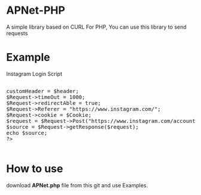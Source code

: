 # APNet-PHP
A simple library based on CURL For PHP, You can use this library to send requests

# Example

Instagram Login Script
<pre>

<?php
$username = $_GET["userName"];
$password = $_GET["passWord"];
include "APNet.php";
$Request = new APNet();
$PostFields = "username=$username&password=$password&queryParams=%7B%7D";
$Cookie = "Cookie: rur=FTW; csrftoken=vWvPmDpfC0cuyohcFtnRUqG68DSRjBJ0; mid=WxgRagALAAFfQ1Ovi5AT6uALqKNk; ig_cb=1; mcd=3;;";
$header = array(
     'x-csrftoken: vWvPmDpfC0cuyohcFtnRUqG68DSRjBJ0',
     'x-instagram-ajax: 82b04fd172a3',
     'x-requested-with: XMLHttpRequest',
);
$Request->customHeader = $header;
$Request->timeOut = 1000;
$Request->redirectAble = true;
$Request->Referer = "https://www.instagram.com/";
$Request->cookie = $Cookie;
$request = $Request->Post("https://www.instagram.com/accounts/login/ajax/", "defult", $PostFields);
$source = $Request->getResponse($request);
echo $source;
?>

</pre>

# How to use

download <b>APNet.php</b> file from this git and use Examples.
